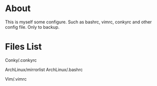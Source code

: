About
=

This is myself some configure. Such as bashrc, vimrc, conkyrc and other config file. Only to backup.

Files List
==
Conky/.conkyrc

ArchLinux/mirrorlist
ArchLinux/.bashrc

Vim/.vimrc
